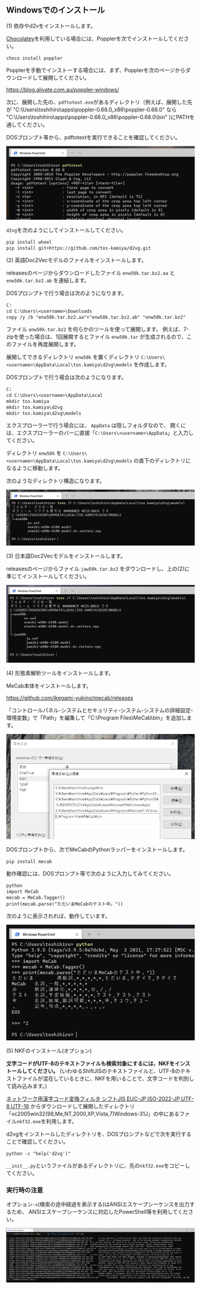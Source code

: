 ## Windowsでのインストール

(1) 依存やd2vをインストールします。

[Chocolatey](https://chocolatey.org/)を利用している場合には、Popplerを次でインストールしてください。

```
choco install poppler
```

Popplerを手動でインストーする場合には、まず、Popplerを次のページからダウンロードして展開してください。

https://blog.alivate.com.au/poppler-windows/

次に、展開した先の、`pdftotext.exe`があるディレクトリ（例えば、展開した先が "C:\Users\toshihiro\apps\poppler-0.68.0_x86\poppler-0.68.0" なら "C:\Users\toshihiro\apps\poppler-0.68.0_x86\poppler-0.68.0\bin\" )にPATHを通してください。

DOSプロンプト等から、pdftotextを実行できることを確認してください。

![](images/win-pdftotext.png)

`d2vg`を次のようにしてインストールしてください。

```
pip install wheel
pip install git+https://github.com/tos-kamiya/d2vg.git
```

(2) 英語Doc2Vecモデルのファイルをインストールします。

releasesのページからダウンロードしたファイル `enw50k.tar.bz2.aa` と `enw50k.tar.bz2.ab` を連結します。

DOSプロンプトで行う場合は次のようになります。

```
C:
cd C:\Users\<username>\Downloads
copy /y /b "enw50k.tar.bz2.aa"+"enw50k.tar.bz2.ab" "enw50k.tar.bz2"
```

ファイル `enw50k.tar.bz2` を何らかのツールを使って展開します。
例えば、7-zipを使った場合は、1回展開するとファイル `enw50k.tar` が生成されるので、このファイルを再度展開します。

展開してできるディレクトリ `enw50k` を置くディレクトリ
`C:\Users\<username>\AppData\Local\tos.kamiya\d2vg\models`
を作成します。

DOSプロンプトで行う場合は次のようになります。

```
C:
cd C:\Users\<username>\AppData\Local
mkdir tos.kamiya
mkdir tos.kamiya\d2vg
mkdir tos.kamiya\d2vg\models
```

エクスプローラーで行う場合には、 `AppData` は隠しフォルダなので、
開くには、エクスプローラーのバーに直接「`C:\Users\<username>\AppData`」と入力してください。

ディレクトリ `enw50k` を `C:\Users\<username>\AppData\Local\tos.kamiya\d2vg\models` の直下のディレクトリになるように移動します。

次のようなディレクトリ構造になります。

![](images/win-enw50k-place-ja.png)

(3) 日本語Doc2Vecモデルをインストールします。

releasesのページからファイル `jaw50k.tar.bz2` をダウンロードし、上の(2)に準じてインストールしてください。

![](images/win-jaw50k-place-ja.png)

(4) 形態素解析ツールをインストールします。

MeCab本体をインストールします。

https://github.com/ikegami-yukino/mecab/releases

「コントロールパネル-システムとセキュリティ-システム-システムの詳細設定-環境変数」で「Path」を編集して「C:\Program Files\MeCab\bin」を追加します。

![](images/win-mecab-env-ja.png)

DOSプロンプトから、次でMeCabのPythonラッパーをインストールします。

```
pip install mecab
```

動作確認には、DOSプロンプト等で次のように入力してみてください。

```
python
import MeCab
mecab = MeCab.Tagger()
print(mecab.parse("ただいまMeCabのテスト中。"))
```

次のように表示されれば、動作しています。

![](images/win-mecab-run-ja.png)

(5) NKFのインストール(オプション)

**文字コードがUTF-8のテキストファイルも検索対象にするには、NKFをインストールしてください。**
(いわゆるShiftJISのテキストファイルと、UTF-8のテキストファイルが混在しているときに、NKFを用いることで、文字コードを判別して読み込みます。)

[ネットワーク用漢字コード変換フィルタ シフトJIS,EUC-JP,ISO-2022-JP,UTF-8,UTF-16](https://www.vector.co.jp/soft/win95/util/se295331.html)
からダウンロードして展開したディレクトリ「vc2005win32(98,Me,NT,2000,XP,Vista,7)Windows-31J」の中にあるファイル`nkf32.exe`を利用します。

d2vgをインストールしたディレクトリを、DOSプロンプトなどで次を実行することで確認してください。

```
python -c "help('d2vg')"
```

`__init__.py`というファイルがあるディレクトリに、先の`nkf32.exe`をコピーしてください。

### 実行時の注意

オプション`-v`(検索の途中経過を表示する)はANSIエスケープシーケンスを出力するため、
ANSIエスケープシーケンスに対応したPowerShell等を利用してください。

![](images/win-example-powershell.png)


